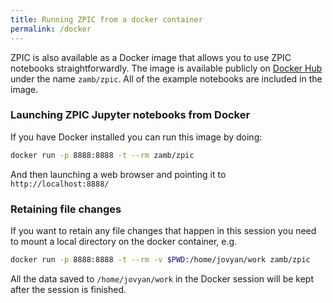 ```yaml
---
title: Running ZPIC from a docker container
permalink: /docker
---
```


ZPIC is also available as a Docker image that allows you to use ZPIC notebooks straightforwardly. The image is available publicly on [Docker Hub](https://hub.docker.com/repository/docker/zamb/zpic) under the name `zamb/zpic`. All of the example notebooks are included in the image.

### Launching ZPIC Jupyter notebooks from Docker

If you have Docker installed you can run this image by doing:

```bash
docker run -p 8888:8888 -t --rm zamb/zpic
```

And then launching a web browser and pointing it to `http://localhost:8888/`

### Retaining file changes

If you want to retain any file changes that happen in this session you need to mount a local directory on the docker container, e.g.

```bash
docker run -p 8888:8888 -t --rm -v $PWD:/home/jovyan/work zamb/zpic
```

All the data saved to `/home/jovyan/work` in the Docker session will be kept after the session is finished.
